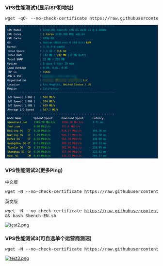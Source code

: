 <h3>VPS性能测试1(显示ISP和地址)</h3>
    <pre>wget -qO- --no-check-certificate https://raw.githubusercontent.com/lklbjn/Pftest/master/superbench.sh | bash</pre>

<a target="_blank" rel="noopener noreferrer" href="test1.png"><img src="test1.png" alt="test1.png" style="max-width:100%;"></a>


<h3>VPS性能测试2(更多Ping)</h3>
中文版
    <pre>wget -N --no-check-certificate https://raw.githubusercontent.com/lklbjn/Pftest/master/Sbench-CN.sh && bash Sbench-CN.sh</pre>
    
英文版
    <pre>wget -N --no-check-certificate https://raw.githubusercontent.com/lklbjn/Pftest/master/Sbench-EN.sh && bash Sbench-EN.sh</pre>

<a target="_blank" rel="noopener noreferrer" href="/lklbjn/Pftest/blob/master/test2.png"><img src="/lklbjn/Pftest/raw/master/test2.png" alt="test2.png" style="max-width:100%;"></a>

<h3>VPS性能测试3(可自选单个运营商测速)</h3>
    <pre>wget -N --no-check-certificate https://raw.githubusercontent.com/lklbjn/Pftest/master/speedtest.sh && bash speedtest.sh</pre>

<a target="_blank" rel="noopener noreferrer" href="/lklbjn/Pftest/blob/master/test3.png"><img src="/lklbjn/Pftest/raw/master/test3.png" alt="test3.png" style="max-width:100%;"></a>